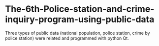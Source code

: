 # The-6th-Police-station-and-crime-inquiry-program-using-public-data
Three types of public data (national population, police station, crime by police station) were related and programmed with python Qt.
